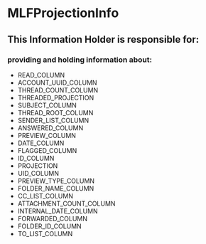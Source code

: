 # MLFProjectionInfo
## This Information Holder is responsible for:
### providing and holding information about: 
* READ_COLUMN
* ACCOUNT_UUID_COLUMN
* THREAD_COUNT_COLUMN
* THREADED_PROJECTION
* SUBJECT_COLUMN
* THREAD_ROOT_COLUMN
* SENDER_LIST_COLUMN
* ANSWERED_COLUMN
* PREVIEW_COLUMN
* DATE_COLUMN
* FLAGGED_COLUMN
* ID_COLUMN
* PROJECTION
* UID_COLUMN
* PREVIEW_TYPE_COLUMN
* FOLDER_NAME_COLUMN
* CC_LIST_COLUMN
* ATTACHMENT_COUNT_COLUMN
* INTERNAL_DATE_COLUMN
* FORWARDED_COLUMN
* FOLDER_ID_COLUMN
* TO_LIST_COLUMN
